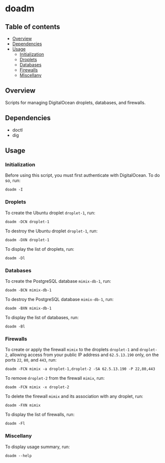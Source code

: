 doadm
=====


<a name="toc">Table of contents</a>
-----------------------------------

- [Overview](#overview)
- [Dependencies](#dependencies)
- [Usage](#usage)
  + [Initialization](#init)
  + [Droplets](#droplets)
  + [Databases](#databases)
  + [Firewalls](#firewalls)
  + [Miscellany](#miscellany)


<a name="overview">Overview</a>
-------------------------------

Scripts for managing DigitalOcean droplets, databases, and firewalls.


<a name="dependencies">Dependencies</a>
---------------------------------------

- doctl
- dig


<a name="usage">Usage</a>
-------------------------

### <a name="init">Initialization</a>

Before using this script, you must first authenticate with DigitalOcean. To do so, run:

    doadm -I


### <a name="droplets">Droplets</a>

To create the Ubuntu droplet `droplet-1`, run:

    doadm -DCN droplet-1

To destroy the Ubuntu droplet `droplet-1`, run:

    doadm -DXN droplet-1

To display the list of droplets, run:

    doadm -Dl


### <a name="databases">Databases</a>

To create the PostgreSQL database `mimix-db-1`, run:

    doadm -BCN mimix-db-1

To destroy the PostgreSQL database `mimix-db-1`, run:

    doadm -BXN mimix-db-1

To display the list of databases, run:

    doadm -Bl


### <a name="firewalls">Firewalls</a>

To create or apply the firewall `mimix` to the droplets `droplet-1` and `droplet-2`,
allowing access from your public IP address and `62.5.13.190` only, on the ports `22`, `80`, and
`443`, run:

    doadm -FCN mimix -a droplet-1,droplet-2 -SA 62.5.13.190 -P 22,80,443

To remove `droplet-2` from the firewall `mimix`, run:

    doadm -FCN mimix -x droplet-2

To delete the firewall `mimix` and its association with any droplet, run:

    doadm -FXN mimix

To display the list of firewalls, run:

    doadm -Fl


### <a name="miscellany">Miscellany</a>

To display usage summary, run:

    doadm --help
